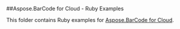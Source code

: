 ##Aspose.BarCode for Cloud - Ruby Examples

This folder contains Ruby examples for [Aspose.BarCode for Cloud](http://www.aspose.com/products/barcode/cloud).